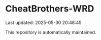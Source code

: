 # CheatBrothers-WRD

Last updated: 2025-05-30 20:48:45

This repository is automatically maintained.
